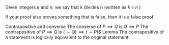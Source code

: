 Given integers $k$ and $n$, we say that k divides n (written as $k \div n$ )

If your proof also proves something that is false, then it is a false proof

Contrapositive and converse
	The converse of $P \implies Q$ is $Q \implies P$
	The contrapositive of $P\implies Q$ is $(\sim Q)\implies (\sim P$)$
	Lemma
		The contrapositive of a statement is logically equivalent to the original statement